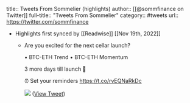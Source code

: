 title:: Tweets From Sommelier (highlights)
author:: [[@sommfinance on Twitter]]
full-title:: "Tweets From Sommelier"
category:: #tweets
url:: https://twitter.com/sommfinance

- Highlights first synced by [[Readwise]] [[Nov 19th, 2022]]
	- Are you excited for the next cellar launch? 
	  
	  • BTC-ETH Trend
	  • BTC-ETH Momentum
	  
	  3 more days till launch 👀
	  
	  ⏰ Set your reminders 
	  https://t.co/rvEQNaRkDc 
	  
	  ![](https://pbs.twimg.com/media/FfuCxWaaYAIDukJ.jpg) ([View Tweet](https://twitter.com/sommfinance/status/1584560350308941825))
